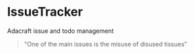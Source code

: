 # IssueTracker
Adacraft issue and todo management

> "One of the main issues is the misuse of disused tissues"
